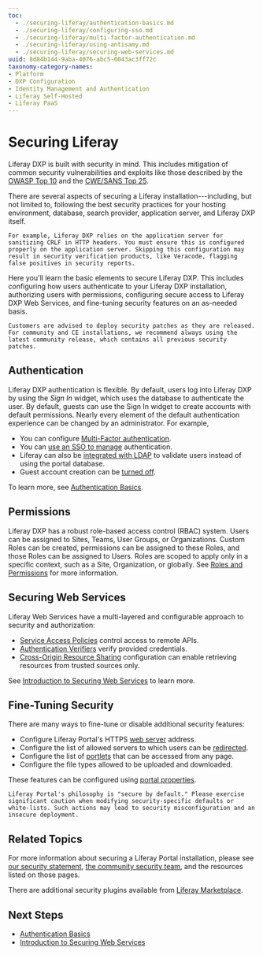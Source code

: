 ```yaml
---
toc:
  - ./securing-liferay/authentication-basics.md
  - ./securing-liferay/configuring-sso.md
  - ./securing-liferay/multi-factor-authentication.md
  - ./securing-liferay/using-antisamy.md
  - ./securing-liferay/securing-web-services.md
uuid: 8d84b144-9aba-4076-abc5-0043ac3ff72c
taxonomy-category-names:
- Platform
- DXP Configuration
- Identity Management and Authentication
- Liferay Self-Hosted
- Liferay PaaS
---
```

# Securing Liferay

Liferay DXP is built with security in mind. This includes mitigation of common security vulnerabilities and exploits like those described by the [OWASP Top 10](https://www.owasp.org/index.php/Top_10_2013-Top_10) and the [CWE/SANS Top 25](https://www.sans.org/top25-software-errors/).

There are several aspects of securing a Liferay installation---including, but not limited to, following the best security practices for your hosting environment, database, search provider, application server, and Liferay DXP itself.

```{note}
For example, Liferay DXP relies on the application server for sanitizing CRLF in HTTP headers. You must ensure this is configured properly on the application server. Skipping this configuration may result in security verification products, like Veracode, flagging false positives in security reports.
```

Here you'll learn the basic elements to secure Liferay DXP. This includes configuring how users authenticate to your Liferay DXP installation, authorizing users with permissions, configuring secure access to Liferay DXP Web Services, and fine-tuning security features on an as-needed basis.

```{important}
Customers are advised to deploy security patches as they are released. For community and CE installations, we recommend always using the latest community release, which contains all previous security patches.
```

## Authentication

Liferay DXP authentication is flexible. By default, users log into Liferay DXP by using the _Sign In_ widget, which uses the database to authenticate the user. By default, guests can use the Sign In widget to create accounts with default permissions. Nearly every element of the default authentication experience can be changed by an administrator. For example,

* You can configure [Multi-Factor authentication](./securing-liferay/multi-factor-authentication/using-multi-factor-authentication.md).
* You can [use an SSO to manage](./securing-liferay/configuring-sso.md) authentication.
* Liferay can also be [integrated with LDAP](../users-and-permissions/connecting-to-a-user-directory/connecting-to-an-ldap-directory.md) to validate users instead of using the portal database.
* Guest account creation can be [turned off](./securing-liferay/authentication-basics.md#disabling-guest-account-creation).

To learn more, see [Authentication Basics](./securing-liferay/authentication-basics.md).

## Permissions

Liferay DXP has a robust role-based access control (RBAC) system. Users can be assigned to Sites, Teams, User Groups, or Organizations. Custom Roles can be created, permissions can be assigned to these Roles, and those Roles can be assigned to Users. Roles are scoped to apply only in a specific context, such as a Site, Organization, or globally. See [Roles and Permissions](../users-and-permissions/roles-and-permissions/understanding-roles-and-permissions.md) for more information.

## Securing Web Services

Liferay Web Services have a multi-layered and configurable approach to security and authorization:

* [Service Access Policies](./securing-liferay/securing-web-services/setting-service-access-policies.md) control access to remote APIs.
* [Authentication Verifiers](./securing-liferay/securing-web-services/using-authentication-verifiers.md) verify provided credentials.
* [Cross-Origin Resource Sharing](./securing-liferay/securing-web-services/setting-up-cors.md) configuration can enable retrieving resources from trusted sources only.

See [Introduction to Securing Web Services](./securing-liferay/securing-web-services.md) to learn more.

## Fine-Tuning Security

There are many ways to fine-tune or disable additional security features:

* Configure Liferay Portal's HTTPS [web server](https://learn.liferay.com/reference/latest/en/dxp/propertiesdoc/portal.properties.html#Web%20Server) address.
* Configure the list of allowed servers to which users can be [redirected](https://learn.liferay.com/reference/latest/en/dxp/propertiesdoc/portal.properties.html#Redirect).
* Configure the list of [portlets](https://learn.liferay.com/reference/latest/en/dxp/propertiesdoc/portal.properties.html#Portlet) that can be accessed from any page.
* Configure the file types allowed to be uploaded and downloaded.

These features can be configured using [portal properties](https://learn.liferay.com/reference/latest/en/dxp/propertiesdoc/portal.properties.html).

```{warning}
Liferay Portal's philosophy is "secure by default." Please exercise significant caution when modifying security-specific defaults or white-lists. Such actions may lead to security misconfiguration and an insecure deployment.
```

## Related Topics

For more information about securing a Liferay Portal installation, please see [our security statement](https://www.liferay.com/security), [the community security team](https://portal.liferay.dev/people/community-security-team), and the resources listed on those pages.

There are additional security plugins available from [Liferay Marketplace](https://www.liferay.com/marketplace).

## Next Steps

* [Authentication Basics](./securing-liferay/authentication-basics.md)
* [Introduction to Securing Web Services](./securing-liferay/securing-web-services.md)
